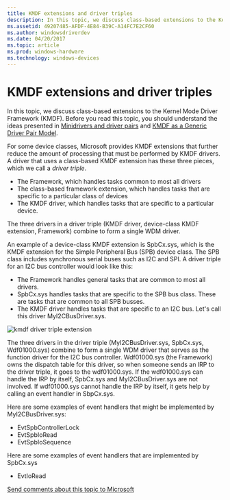 ```yaml
---
title: KMDF extensions and driver triples
description: In this topic, we discuss class-based extensions to the Kernel Mode Driver Framework (KMDF).
ms.assetid: 49207485-AFDF-4E84-B39C-A14FC7E2CF60
ms.author: windowsdriverdev
ms.date: 04/20/2017
ms.topic: article
ms.prod: windows-hardware
ms.technology: windows-devices
---
```


# KMDF extensions and driver triples


In this topic, we discuss class-based extensions to the Kernel Mode Driver Framework (KMDF). Before you read this topic, you should understand the ideas presented in [Minidrivers and driver pairs](minidrivers-and-driver-pairs.md) and [KMDF as a Generic Driver Pair Model](kmdf-as-a-generic-pair-model.md).

For some device classes, Microsoft provides KMDF extensions that further reduce the amount of processing that must be performed by KMDF drivers. A driver that uses a class-based KMDF extension has these three pieces, which we call a *driver triple*.

-   The Framework, which handles tasks common to most all drivers
-   The class-based framework extension, which handles tasks that are specific to a particular class of devices
-   The KMDF driver, which handles tasks that are specific to a particular device.

The three drivers in a driver triple (KMDF driver, device-class KMDF extension, Framework) combine to form a single WDM driver.

An example of a device-class KMDF extension is SpbCx.sys, which is the KMDF extension for the Simple Peripheral Bus (SPB) device class. The SPB class includes synchronous serial buses such as I2C and SPI. A driver triple for an I2C bus controller would look like this:

-   The Framework handles general tasks that are common to most all drivers.
-   SpbCx.sys handles tasks that are specific to the SPB bus class. These are tasks that are common to all SPB busses.
-   The KMDF driver handles tasks that are specific to an I2C bus. Let's call this driver MyI2CBusDriver.sys.

![kmdf driver triple extension](images/kmdfdrivertriple.png)

The three drivers in the driver triple (MyI2CBusDriver.sys, SpbCx.sys, Wdf01000.sys) combine to form a single WDM driver that serves as the function driver for the I2C bus controller. Wdf01000.sys (the Framework) owns the dispatch table for this driver, so when someone sends an IRP to the driver triple, it goes to the wdf01000.sys. If the wdf01000.sys can handle the IRP by itself, SpbCx.sys and MyI2CBusDriver.sys are not involved. If wdf01000.sys cannot handle the IRP by itself, it gets help by calling an event handler in SbpCx.sys.

Here are some examples of event handlers that might be implemented by MyI2CBusDriver.sys:

-   EvtSpbControllerLock
-   EvtSpbIoRead
-   EvtSpbIoSequence

Here are some examples of event handlers that are implemented by SpbCx.sys

-   EvtIoRead

 

 

[Send comments about this topic to Microsoft](mailto:wsddocfb@microsoft.com?subject=Documentation%20feedback%20[wdkgetstart\wdkgetstart]:%20KMDF%20extensions%20and%20driver%20triples%20%20RELEASE:%20%281/20/2017%29&body=%0A%0APRIVACY%20STATEMENT%0A%0AWe%20use%20your%20feedback%20to%20improve%20the%20documentation.%20We%20don't%20use%20your%20email%20address%20for%20any%20other%20purpose,%20and%20we'll%20remove%20your%20email%20address%20from%20our%20system%20after%20the%20issue%20that%20you're%20reporting%20is%20fixed.%20While%20we're%20working%20to%20fix%20this%20issue,%20we%20might%20send%20you%20an%20email%20message%20to%20ask%20for%20more%20info.%20Later,%20we%20might%20also%20send%20you%20an%20email%20message%20to%20let%20you%20know%20that%20we've%20addressed%20your%20feedback.%0A%0AFor%20more%20info%20about%20Microsoft's%20privacy%20policy,%20see%20http://privacy.microsoft.com/default.aspx. "Send comments about this topic to Microsoft")




